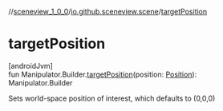 //[sceneview_1_0_0](../../index.md)/[io.github.sceneview.scene](index.md)/[targetPosition](target-position.md)

# targetPosition

[androidJvm]\
fun Manipulator.Builder.[targetPosition](target-position.md)(position: [Position](../io.github.sceneview.math/index.md#945960193%2FClasslikes%2F-602047187)): Manipulator.Builder

Sets world-space position of interest, which defaults to (0,0,0)

